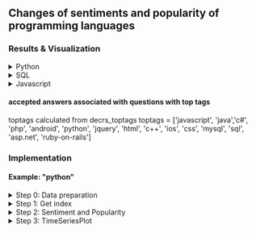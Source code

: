 ## Changes of sentiments and popularity of programming languages

### Results & Visualization

<details>
<summary>Python</summary>
<br>
           
![alt text](https://github.com/liu431/Big-Data-Project/blob/master/code_files/analysis/SentimentPopularity/Python/python.png)
</details>

<details>
<summary>SQL</summary>
<br>
           
![alt text](https://github.com/liu431/Big-Data-Project/blob/master/code_files/analysis/SentimentPopularity/SQL/sql.png)
</details>

<details>
<summary>Javascript</summary>
<br>
           
![alt text](https://github.com/liu431/Big-Data-Project/blob/master/code_files/analysis/SentimentPopularity/Javascript/javascript.png)
</details>



#### accepted answers associated with questions with top tags
toptags calculated from decrs_toptags
toptags = ['javascript', 'java','c#', 'php', 'android', 'python', 'jquery', 'html', 'c++', 'ios', 'css', 'mysql', 
           'sql', 'asp.net', 'ruby-on-rails']
           
### Implementation         
#### Example: "python"


<details>
<summary>Step 0: Data preparation</summary>
<br>
To solve the newline issue in Unix: ```dos2unix CSV_Files_Posts.csv```
</details>
           
           
<details>
<summary>Step 1: Get index</summary>
<br>
Command: 
```python getindex.py <CSV_Files_Posts_sample.csv> index.txt```

Input: CSV_Files_Posts_sample.csv (should be in the same folder with getindex.py)

Output: key: acceptedanswerid, value: viewcount

File: index.txt
</details>


<details>
<summary>Step 2: Sentiment and Popularity</summary>
<br>
           
Command: 
```
python sentiment.py <CSV_Files_Posts_sample.csv> results.txt
```

Input: CSV_Files_Posts_sample.csv and index.txt (should be in the same folder with sentiment.py)

Output: key: date, value: average sentiment and viewcount

File: results.txt
</details>

<details>
<summary>Step 3: TimeSeriesPlot</summary>
<br>

Functions: time series plotting and statistical analysis
File: TimeSeriesPlot.ipynb
Output: Python.png
</details>
           

